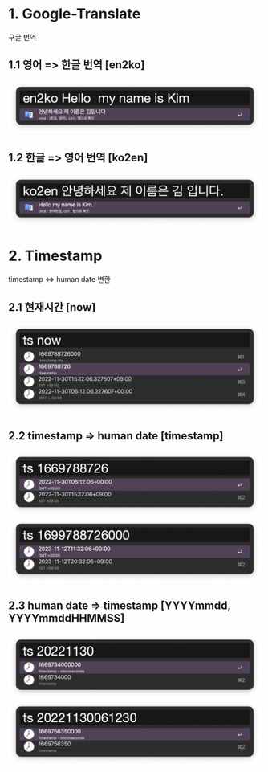 # 1. Google-Translate
구글 번역

## 1.1 영어 => 한글 번역 [en2ko]
![image](/image/%EC%8A%A4%ED%81%AC%EB%A6%B0%EC%83%B7%202022-11-30%2015.10.42.png)
## 1.2 한글 => 영어 번역 [ko2en]
![image](/image/%EC%8A%A4%ED%81%AC%EB%A6%B0%EC%83%B7%202022-11-30%2015.10.25.png)


# 2. Timestamp
timestamp <=> human date 변환

## 2.1 현재시간 [now]
![image](/image/%EC%8A%A4%ED%81%AC%EB%A6%B0%EC%83%B7%202022-11-30%2015.12.08.png)

## 2.2 timestamp => human date [timestamp]
![image](/image/%EC%8A%A4%ED%81%AC%EB%A6%B0%EC%83%B7%202022-11-30%2015.13.28.png)
![image](/image/%EC%8A%A4%ED%81%AC%EB%A6%B0%EC%83%B7%202022-11-30%2015.13.53.png)

## 2.3 human date => timestamp [YYYYmmdd, YYYYmmddHHMMSS]
![image](/image/%EC%8A%A4%ED%81%AC%EB%A6%B0%EC%83%B7%202022-11-30%2015.14.36.png)
![image](/image/%EC%8A%A4%ED%81%AC%EB%A6%B0%EC%83%B7%202022-11-30%2015.15.07.png)